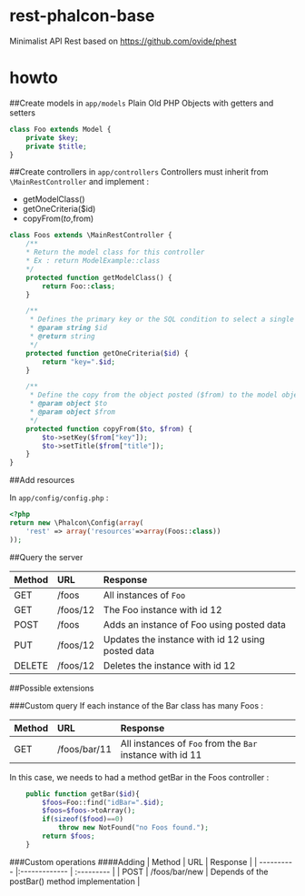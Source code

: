 # rest-phalcon-base
Minimalist API Rest based on https://github.com/ovide/phest

# howto

##Create models in `app/models`
Plain Old PHP Objects with getters and setters
```php
class Foo extends Model {
	private $key;
	private $title;
}
```
##Create controllers in `app/controllers`
Controllers must inherit from `\MainRestController` and implement :
 * getModelClass()
 * getOneCriteria($id)
 * copyFrom($to,$from)

```php
class Foos extends \MainRestController {
	/**
	* Return the model class for this controller
	* Ex : return ModelExample::class
	*/
	protected function getModelClass() {
		return Foo::class;
	}

	/**
	 * Defines the primary key or the SQL condition to select a single record
	 * @param string $id
	 * @return string
	 */
	protected function getOneCriteria($id) {
		return "key=".$id;
	}

	/**
	 * Define the copy from the object posted ($from) to the model object ($to)
	 * @param object $to
	 * @param object $from
	 */
	protected function copyFrom($to, $from) {
		$to->setKey($from["key"]);
		$to->setTitle($from["title"]);
	}
}
```
##Add resources

In `app/config/config.php` :

```php
<?php
return new \Phalcon\Config(array(
    'rest' => array('resources'=>array(Foos::class))
));
```

##Query the server

| Method     | URL           | Response   |
| ---------- |:------------- | :--------- |
| GET        | /foos         | All instances of `Foo` |
| GET        | /foos/12      | The Foo instance with id 12 |
| POST       | /foos         | Adds an instance of Foo using posted data |
| PUT        | /foos/12      | Updates the instance with id 12 using posted data |
| DELETE     | /foos/12      | Deletes the instance with id 12 |

##Possible extensions

###Custom query
If each instance of the Bar class has many Foos :

| Method     | URL           | Response   |
| ---------- |:------------- | :--------- |
| GET        | /foos/bar/11  | All instances of `Foo` from the `Bar` instance with id 11 |

In this case, we needs to had a method getBar in the Foos controller :

```php
    public function getBar($id){
    	$foos=Foo::find("idBar=".$id);
    	$foos=$foos->toArray();
    	if(sizeof($food)==0)
    		throw new NotFound("no Foos found.");
    	return $foos;
    }
 ```

###Custom operations
####Adding
| Method     | URL           | Response   |
| ---------- |:------------- | :--------- |
| POST        | /foos/bar/new  | Depends of the postBar() method implementation |
